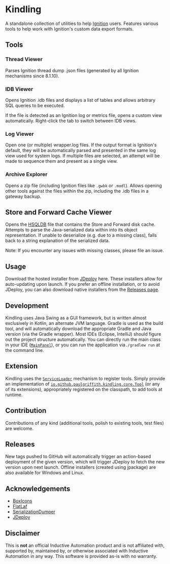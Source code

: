 # Kindling

A standalone collection of utilities to help [Ignition](https://inductiveautomation.com/) users. Features various tools
to help work with Ignition's custom data export formats.

## Tools

### Thread Viewer

Parses Ignition thread dump .json files (generated by all Ignition mechanisms since 8.1.10).

### IDB Viewer

Opens Ignition .idb files and displays a list of tables and allows arbitrary SQL queries to be executed.

If the file is detected as an Ignition log or metrics file, opens a custom view automatically. Right-click the tab to
switch between IDB views.

### Log Viewer

Open one (or multiple) wrapper.log files. If the output format is Ignition's default, they will be automatically parsed
and presented in the same log view used for system logs. If multiple files are selected, an attempt will be made to
sequence them and present as a single view.

### Archive Explorer

Opens a zip file (including Ignition files like `.gwbk` or `.modl`). Allows opening other tools against the files within
the zip, including the .idb files in a gateway backup.

## Store and Forward Cache Viewer

Opens the [HSQLDB](http://hsqldb.org/) file that contains the Store and Forward disk cache. Attempts to parse the
Java-serialized data within into its object representation. If unable to deserialize (e.g. due to a missing class),
falls back to a string explanation of the serialized data.

Note: If you encounter any issues with missing classes, please file an issue. 

## Usage

Download the hosted installer from [JDeploy](https://www.jdeploy.com/~ignition-kindling) here. These installers allow
for auto-updating upon launch.
If you prefer an offline installation, or to avoid JDeploy, you can also download native installers from
the [Releases page](https://github.com/paul-griffith/kindling/releases).

## Development

Kindling uses Java Swing as a GUI framework, but is written almost exclusively in Kotlin, an alternate JVM language.
Gradle is used as the build tool, and will automatically download the appropriate Gradle and Java version (via the
Gradle wrapper). Most IDEs (Eclipse, IntelliJ) should figure out the project structure automatically. You can directly
run the main class in your IDE ([`MainPanel`](app/src/main/kotlin/io/github/paulgriffith/kindling/MainPanel.kt)), or you
can run the application via`./gradlew run` at the command line.

## Extension

Kindling uses
the [`ServiceLoader`](https://docs.oracle.com/en/java/javase/17/docs/api/java.base/java/util/ServiceLoader.html)
mechanism to register tools. Simply provide an implementation
of [`io.github.paulgriffith.kindling.core.Tool`](core/src/main/kotlin/io/github/paulgriffith/kindling/core/Tool.kt) (or
any of its extensions), appropriately registered on the classpath, to add tools at runtime.

## Contribution

Contributions of any kind (additional tools, polish to existing tools, test files) are welcome.

## Releases

New tags pushed to GitHub will automatically trigger an action-based deployment of the given version, which will trigger
JDeploy to fetch the new version upon next launch. Offline installers (created using jpackage) are also available for
Windows and Linux.

## Acknowledgements

- [BoxIcons](https://github.com/atisawd/boxicons)
- [FlatLaf](https://github.com/JFormDesigner/FlatLaf)
- [SerializationDumper](https://github.com/NickstaDB/SerializationDumper)
- [JDeploy](https://www.jdeploy.com/)

## Disclaimer

This is **not** an official Inductive Automation product and is not affiliated with, supported by, maintained by, or
otherwise associated with Inductive Automation in any way. This software is provided as-is with no warranty.
